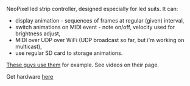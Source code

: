 NeoPixel led strip controller, designed especially for led suits. It can:

 - display animation - sequences of frames at regular (given) interval,
 - switch animations on MIDI event - note on/off, velocity used for brightness adjust,
 - MIDI over UDP over WiFi (UDP broadcast so far, but i'm working on multicast),
 - use regular SD card to storage animations.

[These guys use them][1] for example. See videos on their page.

Get hardware [here][2]


  [1]: https://vk.com/leds_glow
  [2]: https://easyeda.com/shadowlamer/midled1-dbc26e21012442d1b4a23ff6c5e6bfb1